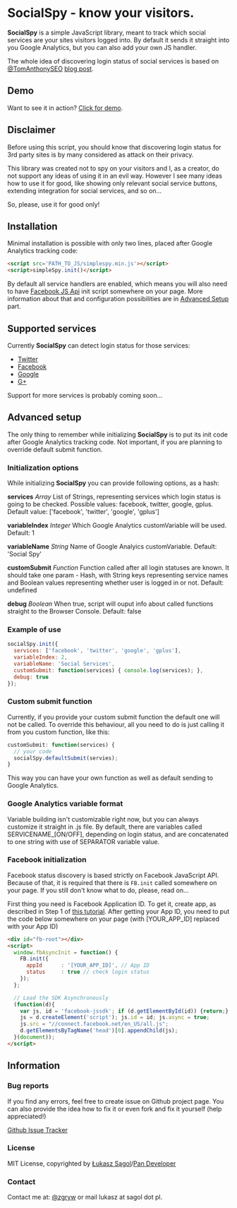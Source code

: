 # SocialSpy - know your visitors.

**SocialSpy** is a simple JavaScript library, meant to track which
social services are your sites visitors logged into. By default it sends
it straight into you Google Analytics, but you can also add your own
JS handler.

The whole idea of discovering login status of social services is based
on [@TomAnthonySEO](http://twitter.com/TomAnthonySEO) [blog post](http://www.tomanthony.co.uk/blog/detect-visitor-social-networks/).

## Demo
Want to see it in action? [Click for demo](http://zgryw.github.com/socialspy/demo.html).

## Disclaimer
Before using this script, you should know that discovering login status
for 3rd party sites is by many considered as attack on their privacy.

This library was created not to spy on your visitors and I, as a
creator, do not support any ideas of using it in an evil way. However I
see many ideas how to use it for good, like showing only relevant social
service buttons, extending integration for social services, and so on...

So, please, use it for good only!

## Installation
Minimal installation is possible with only two lines, placed after
Google Analytics tracking code:

```html
<script src='PATH_TO_JS/simplespy.min.js'></script>
<script>simpleSpy.init()</script>
```

By default all service handlers are enabled, which means you will also
need to have [Facebook JS Api](http://developers.facebook.com/docs/reference/javascript/) init script somewhere on your page. More
information about that and configuration possibilities are in [Advanced
Setup](#advanced-setup) part.

## Supported services
Currently **SocialSpy** can detect login status for those services:

* [Twitter](http://twitter.com/)
* [Facebook](http://facebook.com/)
* [Google](http://google.com/)
* [G+](http://plus.google.com/)

Support for more services is probably coming soon...

## Advanced setup
The only thing to remember while initializing **SocialSpy** is to put
its init code after Google Analytics tracking code. Not important, if
you are planning to override default submit function.

### Initialization options
While initializing **SocialSpy** you can provide following options, as a
hash:

**services** *Array* List of Strings, representing services which login
status is going to be checked. Possible values: facebook, twitter,
google, gplus. Default value: ['facebook', 'twitter', 'google', 'gplus']

**variableIndex** *Integer* Which Google Analytics customVariable will
be used. Default: 1

**variableName** *String* Name of Google Analyics customVariable.
Default: 'Social Spy'

**customSubmit** *Function* Function called after all login statuses are
known. It should take one param - Hash, with String keys representing service
names and Boolean values representing whether user is logged in or not.
Default: undefined

**debug** *Boolean* When true, script will ouput info about called
functions straight to the Browser Console. Default: false

### Example of use

```javascript
socialSpy.init({
  services: ['facebook', 'twitter', 'google', 'gplus'],
  variableIndex: 2,
  variableName: 'Social Services',
  customSubmit: function(services) { console.log(services); },
  debug: true
});
```

### Custom submit function
Currently, if you provide your custom submit function the default one
will not be called. To override this behaviour, all you need to do is
just calling it from you custom function, like this:

```javascript
customSubmit: function(services) {
  // your code
  socialSpy.defaultSubmit(servies);
}
```

This way you can have your own function as well as default sending to
Google Analytics.


### Google Analytics variable format
Variable building isn't customizable right now, but you can always
customize it straight in .js file. By default, there are variables
called SERVICENAME\_[ON/OFF], depending on login status, and are
concatenated to one string with use of SEPARATOR variable value.

### Facebook initialization
Facebook status discovery is based strictly on Facebook JavaScript API.
Because of that, it is required that there is `FB.init` called somewhere
on your page. If you still don't know what to do, please, read on...

First thing you need is Facebook Application ID. To get it, create app, 
as described in Step 1 of [this tutorial](https://developers.facebook.com/docs/opengraph/tutorial/#create-app). After getting your App ID, you need to put the code below somewhere on your page (with [YOUR_APP_ID] replaced with your App ID)

```html
<div id="fb-root"></div>
<script>
  window.fbAsyncInit = function() {
    FB.init({
      appId      : '[YOUR_APP_ID]', // App ID
      status     : true // check login status
    });
  };

  // Load the SDK Asynchronously
  (function(d){
    var js, id = 'facebook-jssdk'; if (d.getElementById(id)) {return;}
    js = d.createElement('script'); js.id = id; js.async = true;
    js.src = "//connect.facebook.net/en_US/all.js";
    d.getElementsByTagName('head')[0].appendChild(js);
  }(document));
</script>
```

## Information
### Bug reports
If you find any errors, feel free to create issue on Github project
page. You can also provide the idea how to fix it or even fork and fix
it yourself (help appreciated!)

[Github Issue Tracker](https://github.com/zgryw/socialspy/issues)

### License
MIT License, copyrighted by [Łukasz
Sągol](http://twitter.com/zgryw/)/[Pan
Developer](http://pandeveloper.com/)

### Contact
Contact me at: [@zgryw](http://twitter.com/zgryw/) or mail lukasz at
sagol dot pl.


